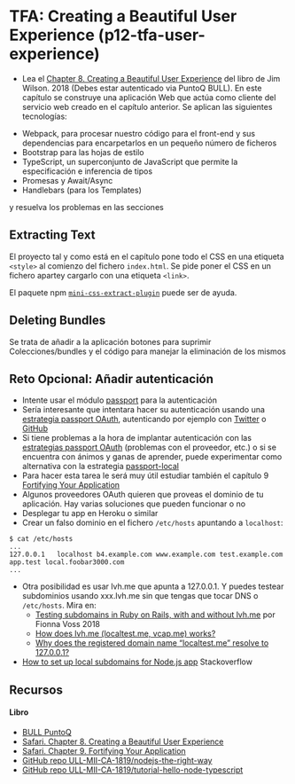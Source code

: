 # TFA: Creating a Beautiful User Experience (p12-tfa-user-experience)

* Lea el  [Chapter 8. Creating a Beautiful  User Experience]({{site.bull_permanente}}/15vbjs7/ullsfx4340000000247287) del libro de Jim Wilson. 2018 (Debes estar autenticado via PuntoQ BULL).
En este capítulo se construye una aplicación Web que actúa como cliente  del servicio web creado en el capítulo anterior. Se aplican las siguientes tecnologías:

- Webpack, para procesar nuestro código para el front-end y sus dependencias para encarpetarlos en un pequeño número de ficheros
- Bootstrap para las hojas de estilo
- TypeScript, un superconjunto de JavaScript que permite la especificación e inferencia de tipos
- Promesas y Await/Async
- Handlebars (para los Templates)

 y resuelva los problemas en las secciones 

## Extracting Text

El proyecto tal y como  está en el capítulo pone todo el CSS en una etiqueta  `<style>` 
al comienzo del fichero  `index.html`. Se pide poner el CSS en un fichero apartey cargarlo con una etiqueta `<link>`.

El paquete  npm [`mini-css-extract-plugin`](https://www.npmjs.com/package/mini-css-extract-plugin) puede ser de ayuda. 

## Deleting  Bundles

Se trata de añadir a la aplicación botones para suprimir Colecciones/bundles y el código para manejar la eliminación de los mismos

## Reto Opcional: Añadir autenticación

- Intente usar el módulo [passport](http://www.passportjs.org/) para la autenticación
- Sería interesante que intentara hacer su autenticación usando una [estrategia passport OAuth](http://www.passportjs.org/packages/), autenticando por ejemplo con [Twitter](http://www.passportjs.org/packages/passport-twitter/) o [GitHub](http://www.passportjs.org/packages/passport-github/)
- Si tiene problemas  a la hora de implantar autenticación con las [estrategias passport OAuth](http://www.passportjs.org/packages/) (problemas con el proveedor, etc.) 
o si se encuentra con ánimos y ganas de aprender, puede experimentar como alternativa con la estrategia [passport-local](http://www.passportjs.org/packages/passport-local/)
- Para hacer esta tarea  le será muy útil estudiar también el capítulo 9 [Fortifying Your Application](https://proquest-safaribooksonline-com.accedys2.bbtk.ull.es/9781680505344/sec_using_request_to_fetch_html?sessionid=#X2ludGVybmFsX0h0bWxWaWV3P3htbGlkPTk3ODE2ODA1MDUzNDQlMkZkMjRlMzQyMjdfaHRtbCZxdWVyeT0=)
- Algunos proveedores OAuth quieren que proveas el dominio de tu aplicación. Hay varias soluciones que pueden funcionar o no
- Desplegar tu app en Heroku o similar
- Crear un falso dominio en  el fichero `/etc/hosts` apuntando a `localhost`:

```
$ cat /etc/hosts
...
127.0.0.1	localhost b4.example.com www.example.com test.example.com app.test local.foobar3000.com
...
```

- Otra posibilidad es usar lvh.me que apunta a  127.0.0.1.  Y puedes testear subdominios usando xxx.lvh.me sin que tengas que tocar  DNS o `/etc/hosts`.
  Mira en: 
  - [Testing subdomains in Ruby on Rails, with and without lvh.me](http://fionavoss.blog/2018/10/25/subdomains-in-rails/) por Fionna Voss 2018
  - [How does lvh.me (localtest.me, vcap.me) works?](https://superuser.com/questions/1289159/how-does-lvh-me-localtest-me-vcap-me-works?noredirect=1&lq=1)
  - [Why does the registered domain name “localtest.me” resolve to 127.0.0.1?](https://superuser.com/questions/1280827/why-does-the-registered-domain-name-localtest-me-resolve-to-127-0-0-1)
- [How to set up local subdomains for Node.js app](https://stackoverflow.com/questions/26564961/how-to-set-up-local-subdomains-for-node-js-app) Stackoverflow



## Recursos

#### Libro

* [BULL PuntoQ](https://www.ull.es/servicios/biblioteca/servicios/puntoq/)
* [Safari. Chapter 8. Creating a Beautiful  User Experience](https://proquest-safaribooksonline-com.accedys2.bbtk.ull.es/book/web-development/9781680505344/6dot-commanding-databases/d24e20598_html#X2ludGVybmFsX0h0bWxWaWV3P3htbGlkPTk3ODE2ODA1MDUzNDQlMkZjaHBfdXhfaHRtbCZxdWVyeT0=)
* [Safari. Chapter 9. Fortifying Your Application](https://proquest-safaribooksonline-com.accedys2.bbtk.ull.es/9781680505344/sec_using_request_to_fetch_html?sessionid=#X2ludGVybmFsX0h0bWxWaWV3P3htbGlkPTk3ODE2ODA1MDUzNDQlMkZkMjRlMzQyMjdfaHRtbCZxdWVyeT0=)
* [GitHub repo ULL-MII-CA-1819/nodejs-the-right-way](https://github.com/ULL-MII-CA-1819/nodejs-the-right-way)
* [GitHub repo ULL-MII-CA-1819/tutorial-hello-node-typescript](https://github.com/ULL-MII-CA-1819/tutorial-hello-node-typescript)


